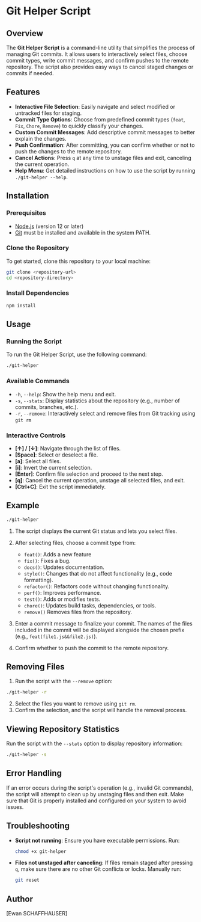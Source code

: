 
# Git Helper Script

## Overview

The **Git Helper Script** is a command-line utility that simplifies the process of managing Git commits. It allows users to interactively select files, choose commit types, write commit messages, and confirm pushes to the remote repository. The script also provides easy ways to cancel staged changes or commits if needed.

## Features

- **Interactive File Selection**: Easily navigate and select modified or untracked files for staging.
- **Commit Type Options**: Choose from predefined commit types (`feat`, `Fix`, `Chore`, `Remove`) to quickly classify your changes.
- **Custom Commit Messages**: Add descriptive commit messages to better explain the changes.
- **Push Confirmation**: After committing, you can confirm whether or not to push the changes to the remote repository.
- **Cancel Actions**: Press `q` at any time to unstage files and exit, canceling the current operation.
- **Help Menu**: Get detailed instructions on how to use the script by running `./git-helper --help`.

## Installation

### Prerequisites
- [Node.js](https://nodejs.org/) (version 12 or later)
- [Git](https://git-scm.com/) must be installed and available in the system PATH.

### Clone the Repository
To get started, clone this repository to your local machine:
```bash
git clone <repository-url>
cd <repository-directory>
```

### Install Dependencies
```bash
npm install
```

## Usage

### Running the Script
To run the Git Helper Script, use the following command:
```bash
./git-helper
```

### Available Commands
- `-h`, `--help`: Show the help menu and exit.
- `-s`, `--stats`: Display statistics about the repository (e.g., number of commits, branches, etc.).
- `-r`, `--remove`: Interactively select and remove files from Git tracking using `git rm`

### Interactive Controls
- **[↑] / [↓]**: Navigate through the list of files.
- **[Space]**: Select or deselect a file.
- **[a]**: Select all files.
- **[i]**: Invert the current selection.
- **[Enter]**: Confirm file selection and proceed to the next step.
- **[q]**: Cancel the current operation, unstage all selected files, and exit.
- **[Ctrl+C]**: Exit the script immediately.

## Example
```bash
./git-helper
```
1. The script displays the current Git status and lets you select files.
2. After selecting files, choose a commit type from:
   - `feat()`: Adds a new feature
   - `fix()`: Fixes a bug.
   - `docs()`: Updates documentation.
   - `style()`: Changes that do not affect functionality (e.g., code formatting).
   - `refactor()`: Refactors code without changing functionality.
   - `perf()`: Improves performance.
   - `test()`: Adds or modifies tests.
   - `chore()`: Updates build tasks, dependencies, or tools.
   - `remove()` Removes files from the repository.

3. Enter a commit message to finalize your commit. The names of the files included in the commit will be    displayed alongside the chosen prefix (e.g., `feat(file1.js&&file2.js)`).
4. Confirm whether to push the commit to the remote repository.

## Removing Files
1. Run the script with the `--remove` option:
```bash
./git-helper -r
```
2. Select the files you want to remove using `git rm`.
3. Confirm the selection, and the script will handle the removal process.

## Viewing Repository Statistics
Run the script with the `--stats` option to display repository information:
```bash
./git-helper -s
```

## Error Handling
If an error occurs during the script's operation (e.g., invalid Git commands), the script will attempt to clean up by unstaging files and then exit. Make sure that Git is properly installed and configured on your system to avoid issues.

## Troubleshooting
- **Script not running**: Ensure you have executable permissions. Run:
  ```bash
  chmod +x git-helper
  ```
- **Files not unstaged after canceling**: If files remain staged after pressing `q`, make sure there are no other Git conflicts or locks. Manually run:
  ```bash
  git reset
  ```

## Author
[Ewan SCHAFFHAUSER]
